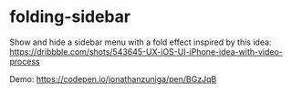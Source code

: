# folding-sidebar

Show and hide a sidebar menu with a fold effect inspired by this idea:
https://dribbble.com/shots/543645-UX-iOS-UI-iPhone-idea-with-video-process

Demo: https://codepen.io/jonathanzuniga/pen/BGzJqB

